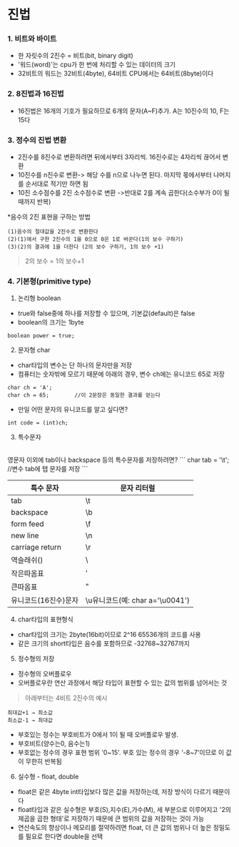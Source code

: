 # 진법
### 1. 비트와 바이트
* 한 자릿수의 2진수 = 비트(bit, binary digit)
* '워드(word)'는 cpu가 한 번에 처리할 수 있는 데이터의 크기
* 32비트의 워드는 32비트(4byte), 64비트 CPU에서는 64비트(8byte)이다
### 2. 8진법과 16진법
* 16진법은 16개의 기호가 필요하므로 6개의 문자(A~F)추가. A는 10진수의 10, F는 15다
### 3. 정수의 진법 변환
* 2진수를 8진수로 변환하려면 뒤에서부터 3자리씩. 16진수로는 4자리씩 끊어서 변환
* 10진수를 n진수로 변환-> 해당 수를 n으로 나누면 된다. 마지막 몫에서부터 나머지를 순서대로 적기만 하면 됨
* 10진 소수점수를 2진 소수점수로 변환
->반대로 2를 계속 곱한다(소수부가 0이 될 때까지 반복)

*음수의 2진 표현을 구하는 방법
```
(1)음수의 절대값을 2진수로 변환한다
(2)(1)에서 구한 2진수의 1을 0으로 0은 1로 바꾼다(1의 보수 구하기)
(3)(2)의 결과에 1을 더한다 (2의 보수 구하기, 1의 보수 +1)
```
>2의 보수 = 1의 보수+1

### 4. 기본형(primitive type)
1. 논리형 boolean
* true와 false중에 하나를 저장할 수 있으며, 기본값(default)은 false
* boolean의 크기는 1byte
```
boolean power = true;
```
2. 문자형 char
* char타입의 변수는 단 하나의 문자만을 저장
* 컴퓨터는 숫자밖에 모르기 때문에 아래의 경우, 변수 ch에는 유니코드 65로 저장
```
char ch = 'A';
char ch = 65;        //이 2문장은 동일한 결과를 얻는다
```
* 만일 어떤 문자의 유니코드를 알고 싶다면?
```
int code = (int)ch;
```
3. 특수문자
<br>
영문자 이외에 tab이나 backspace 등의 특수문자를 저장하려면?
```
char tab = '\t';       //변수 tab에 탭 문자를 저장
``` 

특수 문자|문자 리터럴
---|---
tab|\t
backspace|\b
form feed|\f
new line|\n
carriage return|\r
역슬래쉬(\)|\\
작은따옴표|\'
큰따옴표|\"
유니코드(16진수)문자|\u유니코드(예: char a='\u0041')
4. char타입의 표현형식
* char타입의 크기는 2byte(16bit)이므로 2^16 65536개의 코드를 사용
* 같은 크기의 short타입은 음수를 포함하므로 -32768~32767까지 
5. 정수형의 저장
* 정수형의 오버플로우
* 오버플로우란 연산 과정에서 해당 타입이 표현할 수 있는 값의 범위를 넘어서는 것

> 아래부터는 4비트 2진수의 예시
```
최대값+1 → 최소값
최소값-1 → 최대값
```
* 부호있는 정수는 부호비트가 0에서 1이 될 때 오버플로우 발생.
* 부호비트(양수는0, 음수는1)
* 부호없는 정수의 경우 표현 범위 '0~15'. 부호 있는 정수의 경우 '-8~7'이므로 이 값이 무한히 반복됨
6. 실수형 - float, double
* float은 같은 4byte int타입보다 많은 값을 저장하는데, 저장 방식이 다르기 때문이다
* float타입과 같은 실수형은 부호(S),지수(E),가수(M), 세 부분으로 이루어지고 '2의 제곱을 곱한 형태'로 저장하기 때문에 큰 범위의 값을 저장하는 것이 가능
* 연산속도의 향상이나 메모리를 절약하려면 float, 더 큰 값의 범위나 더 높은 정밀도를 필요로 한다면 double을 선택